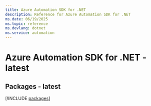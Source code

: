 ```yaml
---
title: Azure Automation SDK for .NET
description: Reference for Azure Automation SDK for .NET
ms.date: 06/19/2025
ms.topic: reference
ms.devlang: dotnet
ms.service: automation
---
```

# Azure Automation SDK for .NET - latest
## Packages - latest
[!INCLUDE [packages](automation-index.md)]
